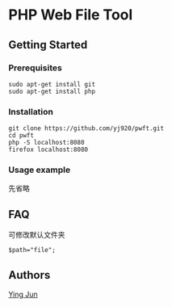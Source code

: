 # PHP Web File Tool

## Getting Started

### Prerequisites 
```
sudo apt-get install git
sudo apt-get install php
```

### Installation 
```
git clone https://github.com/yj920/pwft.git
cd pwft
php -S localhost:8080
firefox localhost:8080
```
### Usage example 
先省略
## FAQ
可修改默认文件夹
```
$path="file";
```
## Authors 
[Ying Jun](https://yj920.github.io/)